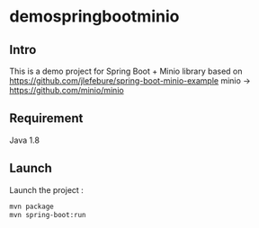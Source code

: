 # demospringbootminio

## Intro
This is a demo project for Spring Boot + Minio library
based on https://github.com/jlefebure/spring-boot-minio-example
minio -> https://github.com/minio/minio

## Requirement
Java 1.8

## Launch
Launch the project : 

```bash
mvn package
mvn spring-boot:run
```
